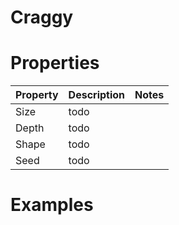 # Craggy


# Properties


| Property | Description | Notes | 
| -------- | ----------- | ----- |
| Size | todo | |
| Depth | todo | |
| Shape | todo | |
| Seed | todo | |




# Examples
